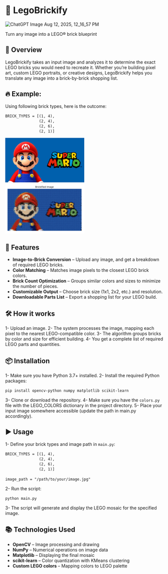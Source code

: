 # 🧱 LegoBrickify
<img width="256" height="256" alt="ChatGPT Image Aug 12, 2025, 12_16_57 PM" src="https://github.com/user-attachments/assets/6dd2903e-8f54-4446-99fa-025d9d8992ca" />

Turn any image into a LEGO® brick blueprint

## 📌 Overview
LegoBrickify takes an input image and analyzes it to determine the exact LEGO bricks you would need to recreate it. Whether you’re building pixel art, custom LEGO portraits, or creative designs, LegoBrickify helps you translate any image into a brick-by-brick shopping list.

## 🔥 Example:
Using following brick types, here is the outcome:
```
BRICK_TYPES = [(1, 4),
               (2, 4),
               (2, 6),
               (2, 1)]
```
<img src="mario.jpg" alt="Original image" width="50%" />
<img src="brickified_mario.png" alt="Brickified image" width="50%" />

## 🚀 Features
- **Image-to-Brick Conversion** – Upload any image, and get a breakdown of required LEGO bricks.
- **Color Matching** – Matches image pixels to the closest LEGO brick colors.
- **Brick Count Optimization** – Groups similar colors and sizes to minimize the number of pieces.
- **Customizable Output** – Choose brick size (1x1, 2x2, etc.) and resolution.
- **Downloadable Parts List** – Export a shopping list for your LEGO build.

## 🛠 How it works
1- Upload an image.
2- The system processes the image, mapping each pixel to the nearest LEGO-compatible color.
3- The algorithm groups bricks by color and size for efficient building.
4- You get a complete list of required LEGO parts and quantities.

## 📦 Installation
1- Make sure you have Python 3.7+ installed.
2- Install the required Python packages:
 ```
 pip install opencv-python numpy matplotlib scikit-learn
 ```
3- Clone or download the repository.
4- Make sure you have the `colors.py` file with the LEGO_COLORS dictionary in the project directory.
5- Place your input image somewhere accessible (update the path in main.py accordingly).

## ▶️ Usage
1- Define your brick types and image path in `main.py`:

```
BRICK_TYPES = [(1, 4),
               (2, 4),
               (2, 6),
               (2, 1)]

image_path = "/path/to/your/image.jpg"
```
2- Run the script:
```
python main.py
```
3- The script will generate and display the LEGO mosaic for the specified image.

## 📚 Technologies Used
- **OpenCV** – Image processing and drawing
- **NumPy** – Numerical operations on image data
- **Matplotlib** – Displaying the final mosaic
- **scikit-learn** – Color quantization with KMeans clustering
- **Custom LEGO colors** – Mapping colors to LEGO palette

